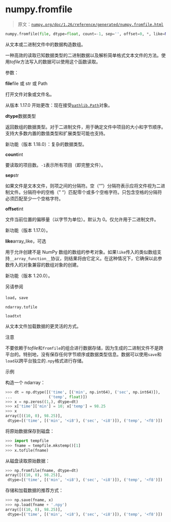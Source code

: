 # numpy.fromfile

> 原文：[`numpy.org/doc/1.26/reference/generated/numpy.fromfile.html`](https://numpy.org/doc/1.26/reference/generated/numpy.fromfile.html)

```py
numpy.fromfile(file, dtype=float, count=-1, sep='', offset=0, *, like=None)
```

从文本或二进制文件中的数据构造数组。

一种高效的读取已知数据类型的二进制数据以及解析简单格式文本文件的方法。使用*tofile*方法写入的数据可以使用这个函数读取。

参数：

**file**file 或 str 或 Path

打开文件对象或文件名。

从版本 1.17.0 开始更改：现在接受[`pathlib.Path`](https://docs.python.org/3/library/pathlib.html#pathlib.Path "(在 Python v3.11)")对象。

**dtype**数据类型

返回数组的数据类型。对于二进制文件，用于确定文件中项目的大小和字节顺序。支持大多数内置的数值类型和扩展类型可能也支持。

新功能（版本 1.18.0）：复杂的数据类型。

**count**int

要读取的项目数。`-1`表示所有项目（即完整文件）。

**sep**str

如果文件是文本文件，则项之间的分隔符。空（“”）分隔符表示应将文件视为二进制文件。分隔符中的空格（” “）匹配零个或多个空格字符。只包含空格的分隔符必须匹配至少一个空格字符。

**offset**int

文件当前位置的偏移量（以字节为单位）。默认为 0。仅允许用于二进制文件。

新功能（版本 1.17.0）。

**like**array_like，可选

用于允许创建不是 NumPy 数组的数组的参考对象。如果`like`传入的类似数组支持`__array_function__`协议，则结果将由它定义。在这种情况下，它确保以此参数传入的对象兼容的数组对象的创建。

新功能（版本 1.20.0）。

另请参阅

`load`，`save`

`ndarray.tofile`

`loadtxt`

从文本文件加载数据的更灵活的方式。

注意

不要依赖于*tofile*和`fromfile`的组合进行数据存储，因为生成的二进制文件不是跨平台的。特别地，没有保存任何字节顺序或数据类型信息。数据可以使用`save`和`load`以跨平台独立的`.npy`格式进行存储。

示例

构造一个 ndarray：

```py
>>> dt = np.dtype([('time', [('min', np.int64), ('sec', np.int64)]),
...                ('temp', float)])
>>> x = np.zeros((1,), dtype=dt)
>>> x['time']['min'] = 10; x['temp'] = 98.25
>>> x
array([((10, 0), 98.25)],
 dtype=[('time', [('min', '<i8'), ('sec', '<i8')]), ('temp', '<f8')]) 
```

将原始数据保存到磁盘：

```py
>>> import tempfile
>>> fname = tempfile.mkstemp()[1]
>>> x.tofile(fname) 
```

从磁盘读取原始数据：

```py
>>> np.fromfile(fname, dtype=dt)
array([((10, 0), 98.25)],
 dtype=[('time', [('min', '<i8'), ('sec', '<i8')]), ('temp', '<f8')]) 
```

存储和加载数据的推荐方式：

```py
>>> np.save(fname, x)
>>> np.load(fname + '.npy')
array([((10, 0), 98.25)],
 dtype=[('time', [('min', '<i8'), ('sec', '<i8')]), ('temp', '<f8')]) 
```
